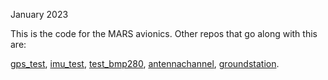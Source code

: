 January 2023

This is the code for the MARS avionics. 
Other repos that go along with this are:

[gps_test](https://github.com/zeulewan/gps_test), 
[imu_test](https://github.com/zeulewan/imu_test), 
[test_bmp280](https://github.com/zeulewan/bmp280_test), 
[antennachannel](https://github.com/zeulewan/antennachannel), 
[groundstation](https://github.com/zeulewan/groundstation).
